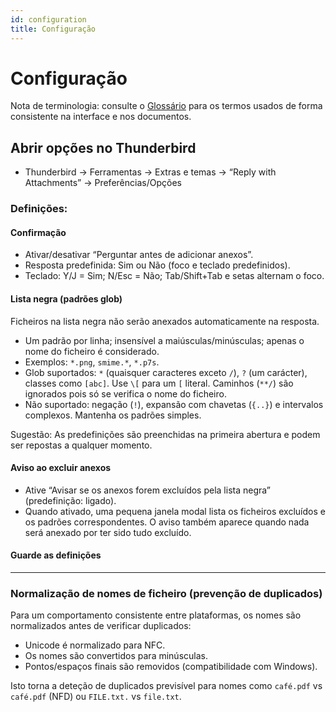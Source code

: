 ```yaml
---
id: configuration
title: Configuração
---
```


# Configuração

Nota de terminologia: consulte o [Glossário](glossary) para os termos usados de forma consistente na interface e nos documentos.

## Abrir opções no Thunderbird

- Thunderbird → Ferramentas → Extras e temas → “Reply with Attachments” → Preferências/Opções

### Definições:

#### Confirmação

- Ativar/desativar “Perguntar antes de adicionar anexos”.
- Resposta predefinida: Sim ou Não (foco e teclado predefinidos).
- Teclado: Y/J = Sim; N/Esc = Não; Tab/Shift+Tab e setas alternam o foco.

#### Lista negra (padrões glob)

Ficheiros na lista negra não serão anexados automaticamente na resposta.

- Um padrão por linha; insensível a maiúsculas/minúsculas; apenas o nome do ficheiro é considerado.
- Exemplos: `*.png`, `smime.*`, `*.p7s`.
- Glob suportados: `*` (quaisquer caracteres exceto `/`), `?` (um carácter), classes como `[abc]`. Use `\[` para um `[` literal. Caminhos (`**/`) são ignorados pois só se verifica o nome do ficheiro.
- Não suportado: negação (`!`), expansão com chavetas (`{..}`) e intervalos complexos. Mantenha os padrões simples.

Sugestão: As predefinições são preenchidas na primeira abertura e podem ser repostas a qualquer momento.

#### Aviso ao excluir anexos

- Ative “Avisar se os anexos forem excluídos pela lista negra” (predefinição: ligado).
- Quando ativado, uma pequena janela modal lista os ficheiros excluídos e os padrões correspondentes. O aviso também aparece quando nada será anexado por ter sido tudo excluído.

#### Guarde as definições

---

### Normalização de nomes de ficheiro (prevenção de duplicados)

Para um comportamento consistente entre plataformas, os nomes são normalizados antes de verificar duplicados:

- Unicode é normalizado para NFC.
- Os nomes são convertidos para minúsculas.
- Pontos/espaços finais são removidos (compatibilidade com Windows).

Isto torna a deteção de duplicados previsível para nomes como `café.pdf` vs `café.pdf` (NFD) ou `FILE.txt.` vs `file.txt`.
